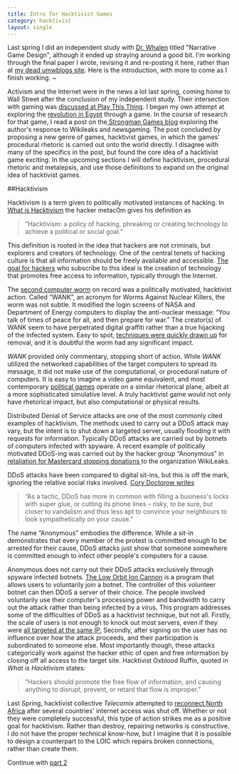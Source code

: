 ```yaml
--- 
title: Intro for Hacktivist Games
category: hacktivist
layout: single
---
```



Last spring I did an independent study with [Dr. Whalen](https://twitter.com/#!/zachwhalen) titled "Narrative Game Design", although it ended up straying around a good bit.
I'm working through the final paper I wrote, revising it and re-posting it here, rather than at [my dead umwblogs site](http://gamedesign.umwblogs.org).
Here is the introduction, with more to come as I finish working.
~

Activism and the Internet were in the news a lot last spring, coming home to Wall Street after the conclusion of my independent study.
Their intersection with gaming was <a href="http://playthisthing.com/tahrir-game" target="_blank">discussed at Play This Thing</a>. 
I began my own attempt at exploring the <a href="http://gamedesign.umwblogs.org/2011/03/06/jan25-postmortem/" target="_blank">revolution in Egypt</a> through a game.
In the course of research for that game, I read a post on the<a href="http://blog.strongmangames.co.uk/post/2359054606/hacktivist-games"> Strongman Games blog</a> exploring the author's response to Wikileaks and newsgaming. 
The post concluded by proposing a new genre of games, hacktivist games, in which the games' procedural rhetoric is carried out onto the world directly. 
I disagree with many of the specifics in the post, but found the core idea of a hacktivist game exciting. 
In the upcoming sections I will define hacktivism, procedural rhetoric and metalepsis, and use those definitions to expand on the original idea of hacktivist games.

##Hacktivism

Hacktivism is a term given to politically motivated instances of hacking.
In <a href="http://thehacktivist.com/">What is Hacktivism</a> the hacker metac0m gives his definition as 
> “Hacktivism: a policy of hacking, phreaking or creating 
> technology to achieve a political or social goal.” 

This definition is rooted in the idea that hackers are not criminals, but explorers and creators of technology.
One of the central tenets of hacking culture is that all information should be freely available and accessible. 
<a href="http://www.theregister.co.uk/2002/04/19/waging_peace_on_the_internet/">The goal for hackers</a> who subscribe to this ideal is the creation of technology that promotes free access to information, typically through the Internet.

The <a href="http://www.counterpunch.org/assange11252006.html">second computer worm</a> on record was a politically motivated, hacktivist action.
Called “WANK”, an acronym for Worms Against Nuclear Killers, the worm was not subtle.
It modified the login screens of NASA and Department of Energy computers to display the anti-nuclear message: “You talk of times of peace for all, and then prepare for war.” 
The creator(s) of WANK seem to have perpetrated digital graffiti rather than a true hijacking of the infected system. 
Easy to spot, <a href="http://www.cert.org/advisories/CA-1989-04.htm">techniques were quickly drawn up</a> for removal, and it is doubtful the worm had any significant impact.

*WANK* provided only commentary, stopping short of action.
While *WANK* utilized the networked capabilities of the target computers to spread its message, it did not make use of the computational, or procedural nature of computers.
It is easy to imagine a video game equivalent, and most contemporary [political games](http://www.newsgaming.com/games/index12.htm) operate on a similar rhetorical plane, albeit at a more sophisticated simulative level.
A truly hacktivist game would not only have rhetorical impact, but also computational or physical results.

Distributed Denial of Service attacks are one of the most commonly cited examples of hacktivism.
The methods used to carry out a DDoS attack may vary, but the intent is to shut down a targeted server, usually flooding it with requests for information. 
Typically DDoS attacks are carried out by botnets of computers infected with spyware.
A recent example of politically motivated DDoS-ing was carried out by the hacker group “Anonymous” in <a href="http://www.csmonitor.com/USA/2010/1209/How-pro-WikiLeaks-hackers-wage-cyberwar-without-hijacking-your-computer">retaliation for Mastercard stopping donations </a>to the organization WikiLeaks.

DDoS attacks have been compared to digital sit-ins, but this is off the mark, ignoring the relative social risks involved. <a href="http://www.guardian.co.uk/technology/2011/jan/25/net-activism-delusion">Cory Doctorow writes</a> 
> “As a tactic, DDoS has more in common with filling a business's locks with super glue, or cutting its phone lines – risky, to be sure, but closer to vandalism and thus less apt to convince your neighbours to look sympathetically on your cause.” 

The name “Anonymous” embodies the difference.
While a sit-in demonstrates that every member of the protest is committed enough to be arrested for their cause, DDoS attacks just show that someone somewhere is committed enough to infect other people's computers for a cause.

Anonymous does not carry out their DDoS attacks exclusively through spyware infected botnets. 
<a href="http://en.wikipedia.org/wiki/LOIC">The Low Orbit Ion Cannon</a> is a program that allows users to voluntarily join a botnet. 
The controller of this volunteer botnet can then DDoS a server of their choice. 
The people involved voluntarily use their computer's processing power and bandwidth to carry out the attack rather than being infected by a virus.
This program addresses some of the difficulties of DDoS as a hacktivist technique, but not all.
Firstly, the scale of users is not enough to knock out most servers, even if they were <a href="http://www.networkworld.com/news/2010/121010-wikileaks-ddos-tool-downloads-grow.html">all targeted at the same IP.</a> 
Secondly, after signing on the user has no influence over how the attack proceeds, and their participation is subordinated to someone else.
Most importantly though, these attacks categorically work against the hacker ethic of open and free information by closing off all access to the target site. 
Hacktivist Oxblood Ruffin, quoted in *What is Hacktivism* states: 
> “Hackers should promote the free flow of information, and causing anything to disrupt, prevent, or retard that flow is improper.”

Last Spring, hacktivist collective *Telecomix* attempted to [reconnect North Africa](http://werebuild.eu/wiki/Egypt/Main_Page) after several countries' internet access was shut off.
Whether or not they were completely successful, this type of action strikes me as a positive goal for hacktivism.
Rather than destroy, repairing networks is constructive.
I do not have the proper technical know-how, but I imagine that it is possible to design a counterpart to the LOIC which repairs broken connections, rather than create them.

Continue with [part 2](./blog/2011/12/30/procedural-rhetoric-and-meaningful-games/)
